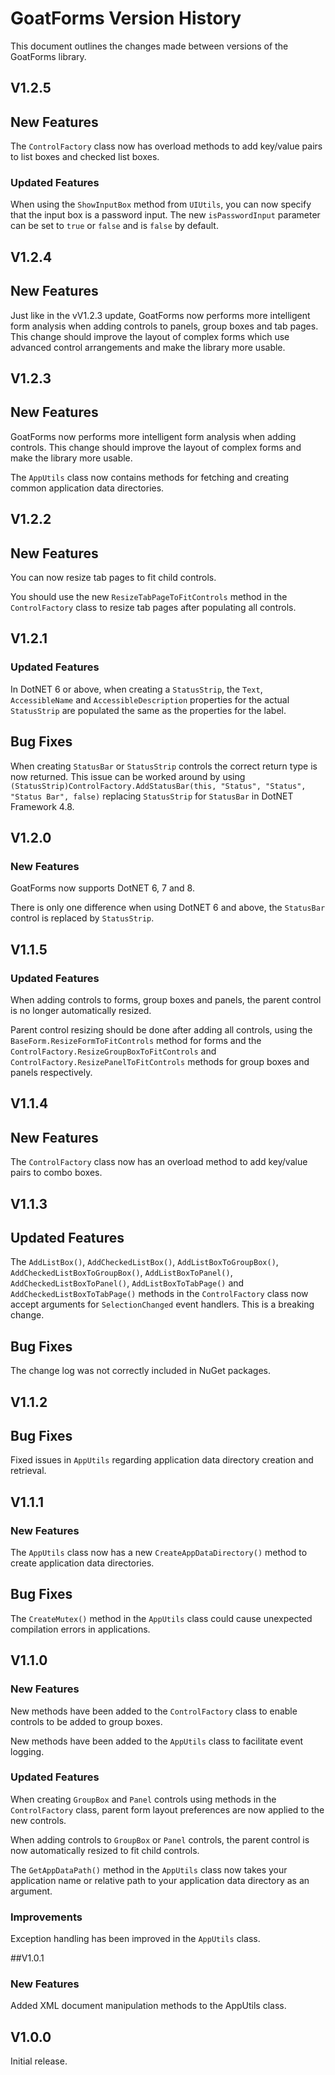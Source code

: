 # GoatForms Version History

This document outlines the changes made between versions of the GoatForms library.

## V1.2.5

## New Features

The `ControlFactory` class now has overload methods to add key/value pairs to list boxes and checked list boxes.

### Updated Features

When using the `ShowInputBox` method from `UIUtils`, you can now specify that the input box is a password input. The new `isPasswordInput` parameter can be set to `true` or `false` and is `false` by default.

## V1.2.4

## New Features

Just like in the vV1.2.3 update, GoatForms now performs more intelligent form analysis when adding controls to panels, group boxes and tab pages. This change should improve the layout of complex forms which use advanced control arrangements and make the library more usable.

## V1.2.3

## New Features

GoatForms now performs more intelligent form analysis when adding controls. This change should improve the layout of complex forms and make the library more usable.

The `AppUtils` class now contains methods for fetching and creating common application data directories.

## V1.2.2

## New Features

You can now resize tab pages to fit child controls.

You should use the new `ResizeTabPageToFitControls` method in the `ControlFactory` class to resize tab pages after populating all controls.

## V1.2.1

### Updated Features

In DotNET 6 or above, when creating a `StatusStrip`, the `Text`, `AccessibleName` and `AccessibleDescription` properties for the actual `StatusStrip` are populated the same as the properties for the label.

## Bug Fixes

When creating `StatusBar` or `StatusStrip` controls the correct return type is now returned. This issue can be worked around by using `(StatusStrip)ControlFactory.AddStatusBar(this, "Status", "Status", "Status Bar", false)` replacing `StatusStrip` for `StatusBar` in DotNET Framework 4.8.

## V1.2.0

### New Features

GoatForms now supports DotNET 6, 7 and 8.

There is only one difference when using DotNET 6 and above, the `StatusBar` control is replaced by `StatusStrip`.

## V1.1.5

### Updated Features

When adding controls to forms, group boxes and panels, the parent control is no longer automatically resized.

Parent control resizing should be done after adding all controls, using the `BaseForm.ResizeFormToFitControls` method for forms and the `ControlFactory.ResizeGroupBoxToFitControls` and `ControlFactory.ResizePanelToFitControls` methods for group boxes and panels respectively.

## V1.1.4

## New Features

The `ControlFactory` class now has an overload method to add key/value pairs to combo boxes.

## V1.1.3

## Updated Features

The `AddListBox()`, `AddCheckedListBox()`, `AddListBoxToGroupBox()`, `AddCheckedListBoxToGroupBox()`, `AddListBoxToPanel()`, `AddCheckedListBoxToPanel()`, `AddListBoxToTabPage()` and `AddCheckedListBoxToTabPage()` methods in the `ControlFactory` class now accept arguments for `SelectionChanged` event handlers. This is a breaking change.

## Bug Fixes

The change log was not correctly included in NuGet packages.

## V1.1.2

## Bug Fixes

Fixed issues in `AppUtils` regarding application data directory creation and retrieval.

## V1.1.1

### New Features

The `AppUtils` class now has a new `CreateAppDataDirectory()` method to create application data directories.

## Bug Fixes

The `CreateMutex()` method in the `AppUtils` class could cause unexpected compilation errors in applications.

## V1.1.0

### New Features

New methods have been added to the `ControlFactory` class to enable controls to be added to group boxes.

New methods have been added to the `AppUtils` class to facilitate event logging.

### Updated Features

When creating `GroupBox` and `Panel` controls using methods in the `ControlFactory` class, parent form layout preferences are now applied to the new controls.

When adding controls to `GroupBox` or `Panel` controls, the parent control is now automatically resized to fit child controls.

The `GetAppDataPath()` method in the `AppUtils` class now takes your application name or relative path to your application data directory as an argument.

### Improvements

Exception handling has been improved in the `AppUtils` class.

##V1.0.1

### New Features

Added XML document manipulation methods to the AppUtils class.

## V1.0.0

Initial release.

